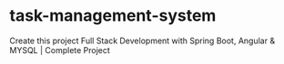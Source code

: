 # task-management-system
Create this project Full Stack Development with Spring Boot, Angular &amp; MYSQL | Complete Project
